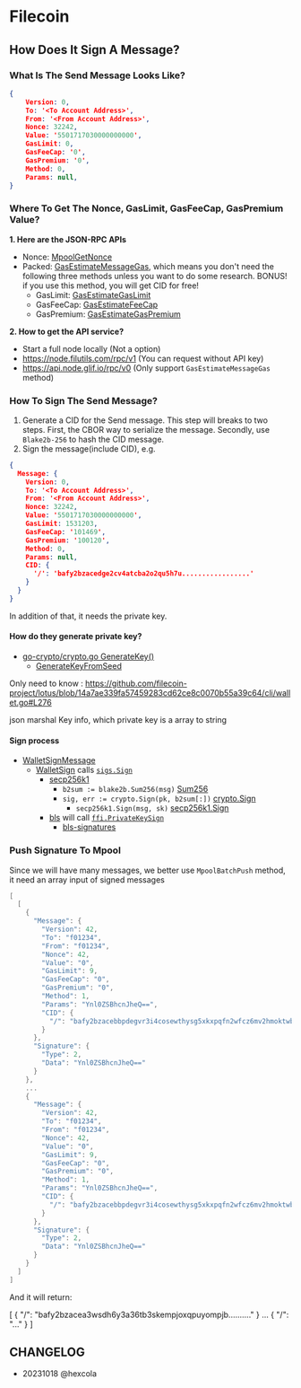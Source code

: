 #  Filecoin

## How Does It Sign A Message?

### What Is The Send Message Looks Like?

```json
{
    Version: 0,
    To: '<To Account Address>',
    From: '<From Account Address>',
    Nonce: 32242,
    Value: '5501717030000000000',
    GasLimit: 0,
    GasFeeCap: '0',
    GasPremium: '0',
    Method: 0,
    Params: null,
}
```

### Where To Get The Nonce, GasLimit, GasFeeCap, GasPremium Value?

**1. Here are the JSON-RPC APIs**

- Nonce: [MpoolGetNonce](https://lotus.filecoin.io/reference/lotus/mpool/#mpoolgetnonce)
- Packed: [GasEstimateMessageGas](https://lotus.filecoin.io/reference/lotus/gas/#gasestimatemessagegas), which means you don't need the following three methods unless you want to do some research. BONUS! if you use this method, you will get CID for free!
    - GasLimit: [GasEstimateGasLimit](https://lotus.filecoin.io/reference/lotus/gas/#gasestimategaslimit)
    - GasFeeCap: [GasEstimateFeeCap](https://lotus.filecoin.io/reference/lotus/gas/#gasestimatefeecap)
    - GasPremium: [GasEstimateGasPremium](https://lotus.filecoin.io/reference/lotus/gas/#gasestimategaspremium)

**2. How to get the API service?**
- Start a full node locally (Not a option)
- https://node.filutils.com/rpc/v1 (You can request without API key)
- https://api.node.glif.io/rpc/v0 (Only support `GasEstimateMessageGas` method)


### How To Sign The Send Message?

1. Generate a CID for the Send message. This step will breaks to two steps. First, the CBOR way to serialize the message. Secondly, use `Blake2b-256` to hash the CID message.
2. Sign the message(include CID), e.g.

```json
{
  Message: {
    Version: 0,
    To: '<To Account Address>',
    From: '<From Account Address>',
    Nonce: 32242,
    Value: '5501717030000000000',
    GasLimit: 1531203,
    GasFeeCap: '101469',
    GasPremium: '100120',
    Method: 0,
    Params: null,
    CID: {
      '/': 'bafy2bzacedge2cv4atcba2o2qu5h7u.................'
    }
  }
}
```
                
In addition of that, it needs the private key.

#### How do they generate private key?

- [go-crypto/crypto.go GenerateKey()](https://github.com/filecoin-project/go-crypto/blob/1d565524a3870963ce21412f8d7834f5459c5ded/crypto.go#L64)
    - [GenerateKeyFromSeed](https://github.com/filecoin-project/go-crypto/blob/1d565524a3870963ce21412f8d7834f5459c5ded/crypto.go#L47)   
    
Only need to know : https://github.com/filecoin-project/lotus/blob/14a7ae339fa57459283cd62ce8c0070b55a39c64/cli/wallet.go#L276

json marshal Key info, which private key is a array to string

#### Sign process

- [WalletSignMessage](https://github.com/filecoin-project/lotus/blob/14a7ae339fa57459283cd62ce8c0070b55a39c64/node/impl/full/wallet.go#L49)
    - [WalletSign](https://github.com/filecoin-project/lotus/blob/0374c5072804f5d8c79236944ef468af75f9627c/chain/wallet/wallet.go#L64) calls [`sigs.Sign`](https://github.com/filecoin-project/lotus/blob/0374c5072804f5d8c79236944ef468af75f9627c/lib/sigs/sigs.go#L18)
        - [secp256k1](https://github.com/filecoin-project/lotus/blob/0374c5072804f5d8c79236944ef468af75f9627c/lib/sigs/secp/init.go#L29)
            - `b2sum := blake2b.Sum256(msg)` [Sum256](https://github.com/minio/blake2b-simd/blob/3f5f724cb5b182a5c278d6d3d55b40e7f8c2efb4/blake2b.go#L294)
            - `sig, err := crypto.Sign(pk, b2sum[:])` [crypto.Sign](https://github.com/filecoin-project/go-crypto/blob/1d565524a3870963ce21412f8d7834f5459c5ded/crypto.go#L26)
                - `secp256k1.Sign(msg, sk)` [secp256k1.Sign](https://github.com/ipsn/go-secp256k1/blob/9d62b9f0bc52d16160f79bfb84b2bbf0f6276b03/secp256.go#L58)
        - [bls](https://github.com/filecoin-project/lotus/blob/0374c5072804f5d8c79236944ef468af75f9627c/lib/sigs/bls/init.go#L48) will call [`ffi.PrivateKeySign`](https://github.com/filecoin-project/filecoin-ffi/blob/441fa8e61189dc32c2960c1f8d8ba56269f20366/rust/src/bls/api.rs#L229)
            - [bls-signatures](https://github.com/filecoin-project/bls-signatures/blob/08fcca2728b3ff5be720f7874c780bfa79e66ec2/src/key.rs#L103)
            
            

### Push Signature To Mpool

Since we will have many messages, we better use `MpoolBatchPush` method, it need an array input of signed messages

```swift
[
  [
    {
      "Message": {
        "Version": 42,
        "To": "f01234",
        "From": "f01234",
        "Nonce": 42,
        "Value": "0",
        "GasLimit": 9,
        "GasFeeCap": "0",
        "GasPremium": "0",
        "Method": 1,
        "Params": "Ynl0ZSBhcnJheQ==",
        "CID": {
          "/": "bafy2bzacebbpdegvr3i4cosewthysg5xkxpqfn2wfcz6mv2hmoktwbdxkax4s"
        }
      },
      "Signature": {
        "Type": 2,
        "Data": "Ynl0ZSBhcnJheQ=="
      }
    },
    ...
    {
      "Message": {
        "Version": 42,
        "To": "f01234",
        "From": "f01234",
        "Nonce": 42,
        "Value": "0",
        "GasLimit": 9,
        "GasFeeCap": "0",
        "GasPremium": "0",
        "Method": 1,
        "Params": "Ynl0ZSBhcnJheQ==",
        "CID": {
          "/": "bafy2bzacebbpdegvr3i4cosewthysg5xkxpqfn2wfcz6mv2hmoktwbdxkax4s"
        }
      },
      "Signature": {
        "Type": 2,
        "Data": "Ynl0ZSBhcnJheQ=="
      }
    }
  ]
]
```

And it will return:

[
  {
    "/": "bafy2bzacea3wsdh6y3a36tb3skempjoxqpuyompjb.........."
  }
  ...
  {
      "/": "..."
  }
]


## CHANGELOG

- 20231018 @hexcola 
